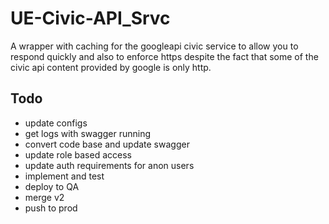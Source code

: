 # UE-Civic-API_Srvc

A wrapper with caching for the googleapi civic service to allow you to respond quickly and also to enforce https despite the fact that some of the civic api content provided by google is only http.

## Todo

* update configs
* get logs with swagger running
* convert code base and update swagger
* update role based access
* update auth requirements for anon users
* implement and test
* deploy to QA
* merge v2
* push to prod